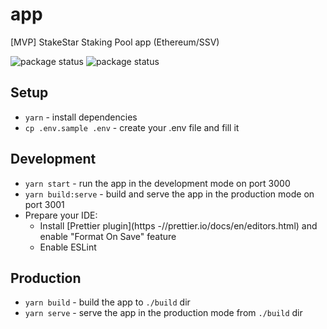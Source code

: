 # app

[MVP] StakeStar Staking Pool app (Ethereum/SSV)

![package status](https://github.com/stakestar/app/actions/workflows/firebase-hosting-merge.yml/badge.svg)
![package status](https://github.com/stakestar/app/actions/workflows/firebase-hosting-pull-request.yml/badge.svg)

## Setup

- `yarn` - install dependencies
- `cp .env.sample .env` - create your .env file and fill it

## Development

- `yarn start` - run the app in the development mode on port 3000
- `yarn build:serve` - build and serve the app in the production mode on port 3001
- Prepare your IDE:
  - Install [Prettier plugin](https -//prettier.io/docs/en/editors.html) and enable "Format On Save" feature
  - Enable ESLint

## Production

- `yarn build` - build the app to `./build` dir
- `yarn serve` - serve the app in the production mode from `./build` dir
